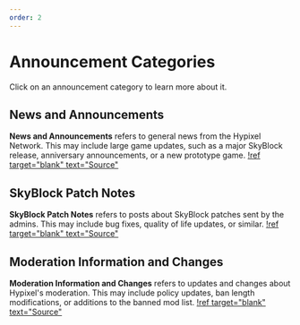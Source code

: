 ```yaml
---
order: 2
---
```

# Announcement Categories
Click on an announcement category to learn more about it.

## News and Announcements
**News and Announcements** refers to general news from the Hypixel Network. This may include large game updates, such as a major SkyBlock release, anniversary announcements, or a new prototype game.
[!ref target="blank" text="Source"](https://hypixel.net/forums/news-and-announcements.4/)

## SkyBlock Patch Notes
**SkyBlock Patch Notes** refers to posts about SkyBlock patches sent by the admins. This may include bug fixes, quality of life updates, or similar.
[!ref target="blank" text="Source"](https://hypixel.net/forums/skyblock-patch-notes.158/)

## Moderation Information and Changes
**Moderation Information and Changes** refers to updates and changes about Hypixel's moderation. This may include policy updates, ban length modifications, or additions to the banned mod list.
[!ref target="blank" text="Source"](https://hypixel.net/forums/moderation-information-and-changes.164/)